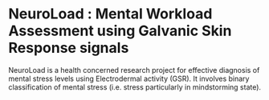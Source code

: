 # NeuroLoad : Mental Workload Assessment using Galvanic Skin Response signals

NeuroLoad is a health concerned research project for effective diagnosis of mental stress levels using Electrodermal activity (GSR). It involves binary classification of mental stress (i.e. stress particularly in mindstorming state).


